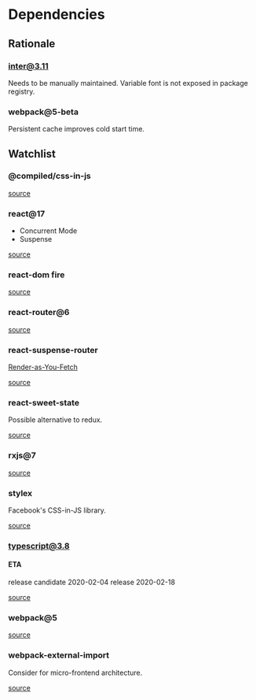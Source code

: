 # Dependencies

## Rationale

### inter@3.11

Needs to be manually maintained. Variable font is not exposed in package registry.

### webpack@5-beta

Persistent cache improves cold start time.

## Watchlist

### @compiled/css-in-js

[source](https://github.com/atlassian-labs/compiled-css-in-js)

### react@17

- Concurrent Mode
- Suspense

[source](https://github.com/facebook/react/milestone/40)

### react-dom fire

[source](https://github.com/facebook/react/issues/13525)

### react-router@6

[source](https://github.com/ReactTraining/react-router/releases/tag/v6.0.0-alpha.0)

### react-suspense-router

[Render-as-You-Fetch](https://reactjs.org/docs/concurrent-mode-suspense.html#approach-3-render-as-you-fetch-using-suspense)

[source](https://github.com/dai-shi/react-suspense-router)

### react-sweet-state

Possible alternative to redux.

[source](https://github.com/atlassian/react-sweet-state)

### rxjs@7

[source](https://github.com/ReactiveX/rxjs/issues/5180)

### stylex

Facebook's CSS-in-JS library.

[source](https://www.youtube.com/watch?v=9JZHodNR184)

### typescript@3.8

#### ETA

release candidate 2020-02-04
release 2020-02-18

[source](https://github.com/microsoft/TypeScript/issues/34898)

### webpack@5

[source](https://github.com/webpack/webpack/issues/9802)

### webpack-external-import

Consider for micro-frontend architecture.

[source](https://github.com/ScriptedAlchemy/webpack-external-import)
